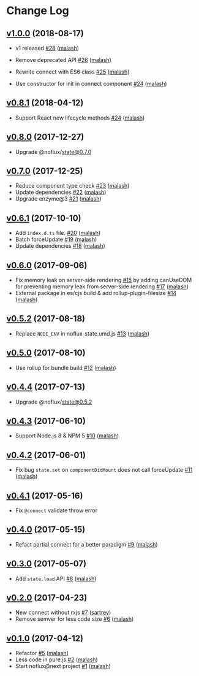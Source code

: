# Change Log

## [v1.0.0](https://github.com/nofluxjs/noflux-state/tree/v1.0.0) (2018-08-17)

- v1 released [\#28](https://github.com/nofluxjs/noflux-react/pull/28) ([malash](https://github.com/malash))

- Remove deprecated API [\#26](https://github.com/nofluxjs/noflux-react/pull/26) ([malash](https://github.com/malash))

- Rewrite connect with ES6 class [\#25](https://github.com/nofluxjs/noflux-react/pull/25) ([malash](https://github.com/malash))

- Use constructor for init in connect component [\#24](https://github.com/nofluxjs/noflux-react/pull/24) ([malash](https://github.com/malash))

## [v0.8.1](https://github.com/nofluxjs/noflux-react/tree/v0.8.1) (2018-04-12)

- Support React new lifecycle methods [\#24](https://github.com/nofluxjs/noflux-react/pull/24) ([malash](https://github.com/malash))

## [v0.8.0](https://github.com/nofluxjs/noflux-react/tree/v0.8.0) (2017-12-27)

- Upgrade @noflux/state@0.7.0

## [v0.7.0](https://github.com/nofluxjs/noflux-react/tree/v0.7.0) (2017-12-25)

- Reduce component type check [\#23](https://github.com/nofluxjs/noflux-react/pull/23) ([malash](https://github.com/malash))
- Update dependencies [\#22](https://github.com/nofluxjs/noflux-react/pull/22) ([malash](https://github.com/malash))
- Upgrade enzyme@3 [\#21](https://github.com/nofluxjs/noflux-react/pull/21) ([malash](https://github.com/malash))

## [v0.6.1](https://github.com/nofluxjs/noflux-react/tree/v0.6.1) (2017-10-10)
- Add `index.d.ts` file. [\#20](https://github.com/nofluxjs/noflux-react/pull/20) ([malash](https://github.com/malash))
- Batch forceUpdate [\#19](https://github.com/nofluxjs/noflux-react/pull/19) ([malash](https://github.com/malash))
- Update dependencies [\#18](https://github.com/nofluxjs/noflux-react/pull/18) ([malash](https://github.com/malash))

## [v0.6.0](https://github.com/nofluxjs/noflux-react/tree/v0.6.0) (2017-09-06)

- Fix memory leak on server-side rendering [\#15](https://github.com/nofluxjs/noflux-react/issues/15) by adding canUseDOM for preventing memory leak from server-side rendering [\#17](https://github.com/nofluxjs/noflux-react/pull/17) ([malash](https://github.com/malash))
- External package in es/cjs build & add rollup-plugin-filesize [\#14](https://github.com/nofluxjs/noflux-react/pull/14) ([malash](https://github.com/malash))

## [v0.5.2](https://github.com/nofluxjs/noflux-react/tree/v0.5.2) (2017-08-18)
- Replace `NODE_ENV` in noflux-state.umd.js [\#13](https://github.com/nofluxjs/noflux-react/pull/13) ([malash](https://github.com/malash))

## [v0.5.0](https://github.com/nofluxjs/noflux-react/tree/v0.5.0) (2017-08-10)
- Use rollup for bundle build [\#12](https://github.com/nofluxjs/noflux-react/pull/12) ([malash](https://github.com/malash))

## [v0.4.4](https://github.com/nofluxjs/noflux-react/tree/v0.4.4) (2017-07-13)

- Upgrade @noflux/state@0.5.2

## [v0.4.3](https://github.com/nofluxjs/noflux-react/tree/v0.4.3) (2017-06-10)

- Support Node.js 8 & NPM 5 [\#10](https://github.com/nofluxjs/noflux-react/pull/10) ([malash](https://github.com/malash))

## [v0.4.2](https://github.com/nofluxjs/noflux-react/tree/v0.4.2) (2017-06-01)
- Fix bug `state.set` on `componentDidMount` does not call forceUpdate [\#11](https://github.com/nofluxjs/noflux-react/pull/11) ([malash](https://github.com/malash))

## [v0.4.1](https://github.com/nofluxjs/noflux-react/tree/v0.4.1) (2017-05-16)

- Fix `@connect` validate throw error

## [v0.4.0](https://github.com/nofluxjs/noflux-react/tree/v0.4.0) (2017-05-15)
- Refact partial connect for a better paradigm [\#9](https://github.com/nofluxjs/noflux-react/pull/9) ([malash](https://github.com/malash))

## [v0.3.0](https://github.com/nofluxjs/noflux-react/tree/v0.3.0) (2017-05-07)
- Add `state.load` API [\#8](https://github.com/nofluxjs/noflux-react/pull/8) ([malash](https://github.com/malash))

## [v0.2.0](https://github.com/nofluxjs/noflux-react/tree/v0.2.0) (2017-04-23)
- New connect without rxjs [\#7](https://github.com/nofluxjs/noflux-react/pull/7) ([sartrey](https://github.com/sartrey))
- Remove semver for less code size [\#6](https://github.com/nofluxjs/noflux-react/pull/6) ([malash](https://github.com/malash))

## [v0.1.0](https://github.com/nofluxjs/noflux-react/tree/v0.1.0) (2017-04-12)
- Refactor [\#5](https://github.com/nofluxjs/noflux-react/pull/5) ([malash](https://github.com/malash))
- Less code in pure.js [\#2](https://github.com/nofluxjs/noflux-react/pull/2) ([malash](https://github.com/malash))
- Start noflux@next project [\#1](https://github.com/nofluxjs/noflux-react/pull/1) ([malash](https://github.com/malash))
